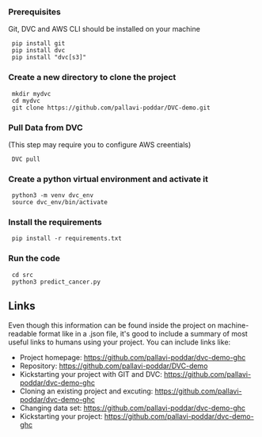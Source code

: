 



<!-- Getting Data using DVC pull -->


### Prerequisites
Git, DVC and AWS CLI should be installed on your machine

```
 pip install git
 pip install dvc
 pip install "dvc[s3]"
```
### Create a new directory to clone the project
```
 mkdir mydvc
 cd mydvc
 git clone https://github.com/pallavi-poddar/DVC-demo.git
```

### Pull Data from DVC
(This step may require you to configure AWS creentials)
```
 DVC pull
```

### Create a python virtual environment and activate it
```
 python3 -m venv dvc_env
 source dvc_env/bin/activate     
```
### Install the requirements
```
 pip install -r requirements.txt   
```

### Run the code
```
 cd src
 python3 predict_cancer.py 
```

## Links

Even though this information can be found inside the project on machine-readable
format like in a .json file, it's good to include a summary of most useful
links to humans using your project. You can include links like:

- Project homepage: https://github.com/pallavi-poddar/dvc-demo-ghc
- Repository: https://github.com/pallavi-poddar/DVC-demo
- Kickstarting your project with GIT and DVC: https://github.com/pallavi-poddar/dvc-demo-ghc
- Cloning an existing project and excuting: https://github.com/pallavi-poddar/dvc-demo-ghc
- Changing data set: https://github.com/pallavi-poddar/dvc-demo-ghc
- Kickstarting your project: https://github.com/pallavi-poddar/dvc-demo-ghc




